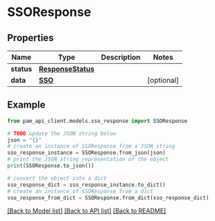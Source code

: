 # SSOResponse


## Properties

Name | Type | Description | Notes
------------ | ------------- | ------------- | -------------
**status** | [**ResponseStatus**](ResponseStatus.md) |  | 
**data** | [**SSO**](SSO.md) |  | [optional] 

## Example

```python
from pam_api_client.models.sso_response import SSOResponse

# TODO update the JSON string below
json = "{}"
# create an instance of SSOResponse from a JSON string
sso_response_instance = SSOResponse.from_json(json)
# print the JSON string representation of the object
print(SSOResponse.to_json())

# convert the object into a dict
sso_response_dict = sso_response_instance.to_dict()
# create an instance of SSOResponse from a dict
sso_response_from_dict = SSOResponse.from_dict(sso_response_dict)
```
[[Back to Model list]](../README.md#documentation-for-models) [[Back to API list]](../README.md#documentation-for-api-endpoints) [[Back to README]](../README.md)


